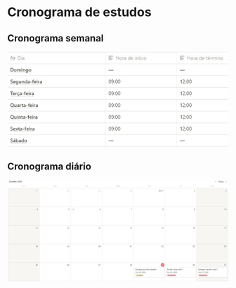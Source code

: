 # Cronograma de estudos
## Cronograma semanal
![Image of Yaktocat](img01.PNG)

## Cronograma diário
![Image of Yaktocat](img02.PNG)
